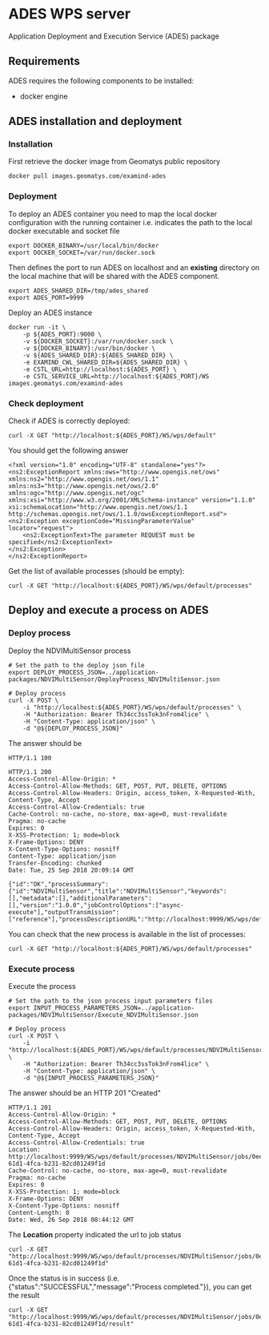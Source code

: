 # ADES WPS server

Application Deployment and Execution Service (ADES) package

## Requirements
ADES requires the following components to be installed:
* docker engine

## ADES installation and deployment

### Installation

First retrieve the docker image from Geomatys public repository
    
    docker pull images.geomatys.com/examind-ades

### Deployment
To deploy an ADES container you need to map the local docker configuration with the running container i.e. indicates the path to the local docker executable and socket file

    export DOCKER_BINARY=/usr/local/bin/docker
    export DOCKER_SOCKET=/var/run/docker.sock

Then defines the port to run ADES on localhost and an **existing** directory on the local machine that will be shared with the ADES component.

    export ADES_SHARED_DIR=/tmp/ades_shared
    export ADES_PORT=9999

Deploy an ADES instance

    docker run -it \
        -p ${ADES_PORT}:9000 \
        -v ${DOCKER_SOCKET}:/var/run/docker.sock \
        -v ${DOCKER_BINARY}:/usr/bin/docker \
        -v ${ADES_SHARED_DIR}:${ADES_SHARED_DIR} \
        -e EXAMIND_CWL_SHARED_DIR=${ADES_SHARED_DIR} \
        -e CSTL_URL=http://localhost:${ADES_PORT} \
        -e CSTL_SERVICE_URL=http://localhost:${ADES_PORT}/WS images.geomatys.com/examind-ades


### Check deployment

Check if ADES is correctly deployed:

    curl -X GET "http://localhost:${ADES_PORT}/WS/wps/default"

You should get the following answer

    <?xml version="1.0" encoding="UTF-8" standalone="yes"?>
    <ns2:ExceptionReport xmlns:ows="http://www.opengis.net/ows" xmlns:ns2="http://www.opengis.net/ows/1.1" xmlns:ns3="http://www.opengis.net/ows/2.0" xmlns:ogc="http://www.opengis.net/ogc" xmlns:xsi="http://www.w3.org/2001/XMLSchema-instance" version="1.1.0" xsi:schemaLocation="http://www.opengis.net/ows/1.1 http://schemas.opengis.net/ows/1.1.0/owsExceptionReport.xsd">
    <ns2:Exception exceptionCode="MissingParameterValue" locator="request">
        <ns2:ExceptionText>The parameter REQUEST must be specified</ns2:ExceptionText>
    </ns2:Exception>
    </ns2:ExceptionReport>

Get the list of available processes (should be empty):

    curl -X GET "http://localhost:${ADES_PORT}/WS/wps/default/processes"


## Deploy and execute a process on ADES

### Deploy process
Deploy the NDVIMultiSensor process

    # Set the path to the deploy json file
    export DEPLOY_PROCESS_JSON=../application-packages/NDVIMultiSensor/DeployProcess_NDVIMultiSensor.json

    # Deploy process
    curl -X POST \
        -i "http://localhost:${ADES_PORT}/WS/wps/default/processes" \
        -H "Authorization: Bearer Th34cc3ssTok3nFrom4lice" \
        -H "Content-Type: application/json" \
        -d "@${DEPLOY_PROCESS_JSON}"

The answer should be

    HTTP/1.1 100

    HTTP/1.1 200
    Access-Control-Allow-Origin: *
    Access-Control-Allow-Methods: GET, POST, PUT, DELETE, OPTIONS
    Access-Control-Allow-Headers: Origin, access_token, X-Requested-With, Content-Type, Accept
    Access-Control-Allow-Credentials: true
    Cache-Control: no-cache, no-store, max-age=0, must-revalidate
    Pragma: no-cache
    Expires: 0
    X-XSS-Protection: 1; mode=block
    X-Frame-Options: DENY
    X-Content-Type-Options: nosniff
    Content-Type: application/json
    Transfer-Encoding: chunked
    Date: Tue, 25 Sep 2018 20:09:14 GMT

    {"id":"OK","processSummary":{"id":"NDVIMultiSensor","title":"NDVIMultiSensor","keywords":[],"metadata":[],"additionalParameters":[],"version":"1.0.0","jobControlOptions":["async-execute"],"outputTransmission":["reference"],"processDescriptionURL":"http://localhost:9999/WS/wps/default/processes/NDVIMultiSensor","abstract":""}}

You can check that the new process is available in the list of processes:

    curl -X GET "http://localhost:${ADES_PORT}/WS/wps/default/processes"

### Execute process

Execute the process

    # Set the path to the json process input parameters files
    export INPUT_PROCESS_PARAMETERS_JSON=../application-packages/NDVIMultiSensor/Execute_NDVIMultiSensor.json

    # Deploy process
    curl -X POST \
        -i "http://localhost:${ADES_PORT}/WS/wps/default/processes/NDVIMultiSensor/jobs" \
        -H "Authorization: Bearer Th34cc3ssTok3nFrom4lice" \
        -H "Content-Type: application/json" \
        -d "@${INPUT_PROCESS_PARAMETERS_JSON}"

The answer should be an HTTP 201 "Created"

    HTTP/1.1 201
    Access-Control-Allow-Origin: *
    Access-Control-Allow-Methods: GET, POST, PUT, DELETE, OPTIONS
    Access-Control-Allow-Headers: Origin, access_token, X-Requested-With, Content-Type, Accept
    Access-Control-Allow-Credentials: true
    Location: http://localhost:9999/WS/wps/default/processes/NDVIMultiSensor/jobs/0ee6840c-61d1-4fca-b231-82cd01249f1d
    Cache-Control: no-cache, no-store, max-age=0, must-revalidate
    Pragma: no-cache
    Expires: 0
    X-XSS-Protection: 1; mode=block
    X-Frame-Options: DENY
    X-Content-Type-Options: nosniff
    Content-Length: 0
    Date: Wed, 26 Sep 2018 08:44:12 GMT

The **Location** property indicated the url to job status

    curl -X GET "http://localhost:9999/WS/wps/default/processes/NDVIMultiSensor/jobs/0ee6840c-61d1-4fca-b231-82cd01249f1d"

Once the status is in success (i.e. {"status":"SUCCESSFUL","message":"Process completed."}), you can get the result

    curl -X GET "http://localhost:9999/WS/wps/default/processes/NDVIMultiSensor/jobs/0ee6840c-61d1-4fca-b231-82cd01249f1d/result"


